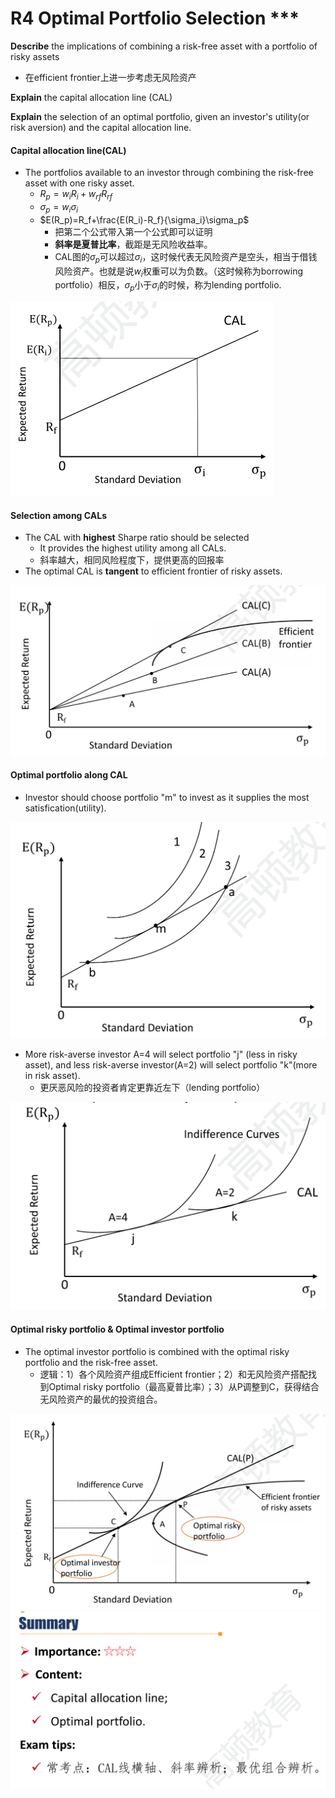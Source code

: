 # R4 Optimal Portfolio Selection \*\*\* 

**Describe** the implications of combining a risk-free asset with a portfolio of risky assets

- 在efficient frontier上进一步考虑无风险资产

**Explain** the capital allocation line (CAL)

**Explain** the selection of an optimal portfolio, given an investor's utility(or risk aversion) and the capital allocation line.

#### Capital allocation line(CAL)

- The portfolios available to an investor through combining the risk-free asset with one risky asset.
  - $R_p=w_iR_i+w_{rf}R_{rf}$
  - $\sigma_p=w_i\sigma_i$
  - $E(R_p)=R_f+\frac{E(R_i)-R_f}{\sigma_i}\sigma_p$
    - 把第二个公式带入第一个公式即可以证明
    - **斜率是夏普比率**，截距是无风险收益率。
    - CAL图的$\sigma_p$可以超过$\sigma_i$，这时候代表无风险资产是空头，相当于借钱风险资产。也就是说$w_i$权重可以为负数。（这时候称为borrowing portfolio）相反，$\sigma_p$小于$\sigma_i$的时候，称为lending portfolio.

<img src="./assets/image-20230628145950766.png" alt="image-20230628145950766" style="zoom:50%;" />

#### Selection among CALs

- The CAL with **highest** Sharpe ratio should be selected
  - It provides the highest utility among all CALs.
  - 斜率越大，相同风险程度下，提供更高的回报率
- The optimal CAL is **tangent** to efficient frontier of risky assets.

<img src="./assets/image-20230628150526992.png" alt="image-20230628150526992" style="zoom:50%;" />

#### Optimal portfolio along CAL

- Investor should choose portfolio "m" to invest as it supplies the most satisfication(utility).

<img src="./assets/image-20230628150834646.png" alt="image-20230628150834646" style="zoom:50%;" />

- More risk-averse investor A=4 will select portfolio "j" (less in risky asset), and less risk-averse investor(A=2) will select portfolio "k"(more in risk asset).
  - 更厌恶风险的投资者肯定更靠近左下（lending portfolio）

<img src="./assets/image-20230628151152501.png" alt="image-20230628151152501" style="zoom:50%;" />

#### Optimal risky portfolio & Optimal investor portfolio

- The optimal investor portfolio is combined with the optimal risky portfolio and the risk-free asset.
  - 逻辑：1）各个风险资产组成Efficient frontier；2）和无风险资产搭配找到Optimal risky portfolio（最高夏普比率）；3）从P调整到C，获得结合无风险资产的最优的投资组合。

<img src="./assets/image-20230628151322755.png" alt="image-20230628151322755" style="zoom:50%;" />

<img src="./assets/image-20230628152217633.png" alt="image-20230628152217633" style="zoom:50%;" />